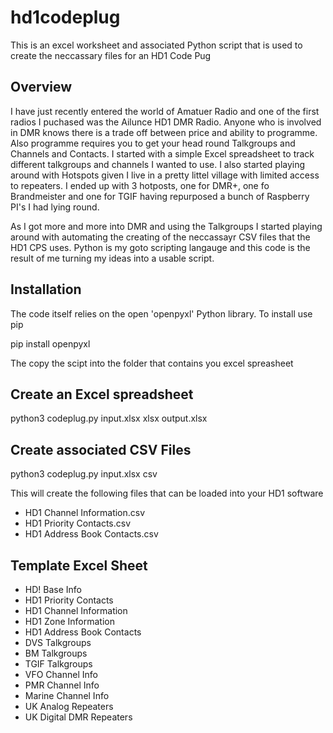 # hd1codeplug
This is an excel worksheet and associated Python script that is used to create the neccassary files for an HD1 Code Pug

## Overview
I have just recently entered the world of Amatuer Radio and one of the first radios I puchased was the Ailunce HD1 DMR Radio. Anyone who is involved in DMR knows there is a trade off between price and ability to programme. Also programme requires you to get your head round Talkgroups and Channels and Contacts. I started with a simple Excel spreadsheet to track different talkgroups and channels I wanted to use. I also started playing around with Hotspots given I live in a pretty littel village with limited access to repeaters. I ended up with 3 hotposts, one for DMR+, one fo Brandmeister and one for TGIF having repurposed a bunch of Raspberry PI's I had lying round.

As I got more and more into DMR and using the Talkgroups I started playing around with automating the creating of the neccassayr CSV files that the HD1 CPS uses. Python is my goto scripting langauge and this code is the result of me turning my ideas into a usable script. 

## Installation 
The code itself relies on the open 'openpyxl' Python library. To install use pip

pip install openpyxl

The copy the scipt into the folder that contains you excel spreasheet

## Create an Excel spreadsheet
python3 codeplug.py input.xlsx xlsx output.xlsx

## Create associated CSV Files
python3 codeplug.py input.xlsx csv

This will create the following files that can be loaded into your HD1 software

- HD1 Channel Information.csv
- HD1 Priority Contacts.csv
- HD1 Address Book Contacts.csv

## Template Excel Sheet

- HD! Base Info
- HD1 Priority Contacts
- HD1 Channel Information
- HD1 Zone Information
- HD1 Address Book Contacts
- DVS Talkgroups
- BM Talkgroups
- TGIF Talkgroups
- VFO Channel Info
- PMR Channel Info
- Marine Channel Info
- UK Analog Repeaters
- UK Digital DMR Repeaters



